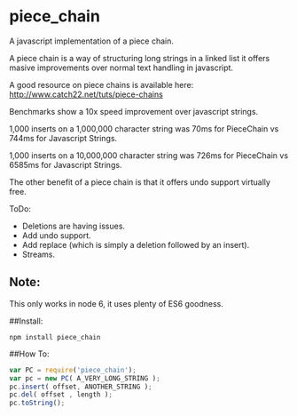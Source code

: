 # piece_chain
A javascript implementation of a piece chain.

A piece chain is a way of structuring long strings in a linked list it offers masive improvements over normal text handling in javascript. 

A good resource on piece chains is available here: http://www.catch22.net/tuts/piece-chains

Benchmarks show a 10x speed improvement over javascript strings. 

1,000 inserts on a 1,000,000 character string was 70ms for PieceChain vs 744ms for Javascript Strings.

1,000 inserts on a 10,000,000 character string was 726ms for PieceChain vs 6585ms for Javascript Strings.

The other benefit of a piece chain is that it offers undo support virtually free.

ToDo: 
* Deletions are having issues.
* Add undo support.
* Add replace (which is simply a deletion followed by an insert).
* Streams.

 ## Note:
 This only works in node 6, it uses plenty of ES6 goodness.

 ##Install:

`npm install piece_chain`

##How To:

```javascript
var PC = require('piece_chain');
var pc = new PC( A_VERY_LONG_STRING );
pc.insert( offset, ANOTHER_STRING );
pc.del( offset , length );
pc.toString();
```
